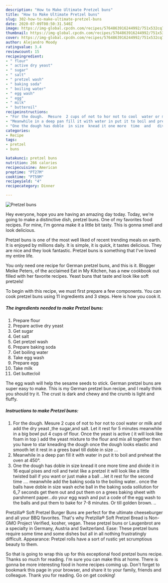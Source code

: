 ```yaml
---
description: "How to Make Ultimate Pretzel buns"
title: "How to Make Ultimate Pretzel buns"
slug: 302-how-to-make-ultimate-pretzel-buns
date: 2020-07-09T08:50:31.540Z
image: https://img-global.cpcdn.com/recipes/5764863916244992/751x532cq70/pretzel-buns-recipe-main-photo.jpg
thumbnail: https://img-global.cpcdn.com/recipes/5764863916244992/751x532cq70/pretzel-buns-recipe-main-photo.jpg
cover: https://img-global.cpcdn.com/recipes/5764863916244992/751x532cq70/pretzel-buns-recipe-main-photo.jpg
author: Alejandro Moody
ratingvalue: 3.4
reviewcount: 15
recipeingredient:
- " flour"
- " active dry yeast"
- " sugar"
- " salt"
- " pretzel wash"
- " baking soda"
- " boiling water"
- " egg wash"
- " egg"
- " milk"
- " butteroil"
recipeinstructions:
- "For the dough.  Mesure  2 cups of not to hor not to cool  water or milk and add the dry yeast ,the sugar,and salt. Let it rest for 5 minutes  meanwhile in a big bowl put 4 cups of flour.  Once the yeast is  active ( it will look like foam  in top ) add the yeast mixture to the flour and mix all together then you have to star kneading the dough once the dough looks elastic and smooth  let it rest in a grees bawl till doble in size ..."
- "Meanwhile in a deep pan fill it with water in put it to boil and preheat the oven at 450°."
- "One the dough has doble  in size  knead it one more  time  and   divide it in 16 equal pises and roll and twist like a pretzel  it will look like a little twisted   ball if you want or just make a ball  ...let it rest for the second time .... meanwhile add the baking soda to the boiling water.. once the balls  have doble in size  wash eche ball in the baking soda solilution for 6_7 seconds get them out and put them on a grees baking sheet with parshment paper...do your egg wash and put a  code of the egg wash to the balls and put them to bake for 7-8 minutes. Or till golden brown. .."
categories:
- Recipe
tags:
- pretzel
- buns

katakunci: pretzel buns 
nutrition: 266 calories
recipecuisine: American
preptime: "PT27M"
cooktime: "PT59M"
recipeyield: "4"
recipecategory: Dinner

---
```



![Pretzel buns](https://img-global.cpcdn.com/recipes/5764863916244992/751x532cq70/pretzel-buns-recipe-main-photo.jpg)

Hey everyone, hope you are having an amazing day today. Today, we're going to make a distinctive dish, pretzel buns. One of my favorites food recipes. For mine, I'm gonna make it a little bit tasty. This is gonna smell and look delicious.

Pretzel buns is one of the most well liked of recent trending meals on earth. It is enjoyed by millions daily. It is simple, it is quick, it tastes delicious. They are nice and they look fantastic. Pretzel buns is something that I've loved my entire life.

You only need one recipe for German pretzel buns, and this is it. Blogger Meike Peters, of the acclaimed Eat in My Kitchen, has a new cookbook out filled with her favorite recipes. Yeast buns that taste and look like soft pretzels!


To begin with this recipe, we must first prepare a few components. You can cook pretzel buns using 11 ingredients and 3 steps. Here is how you cook it.

<!--inarticleads1-->

##### The ingredients needed to make Pretzel buns:

1. Prepare  flour
1. Prepare  active dry yeast
1. Get  sugar
1. Get  salt
1. Get  pretzel wash
1. Prepare  baking soda
1. Get  boiling water
1. Take  egg wash
1. Prepare  egg
1. Take  milk
1. Get  butter/oil


The egg wash will help the sesame seeds to stick. German pretzel buns are super easy to make. This is my German pretzel bun recipe, and I really think you should try it. The crust is dark and chewy and the crumb is light and fluffy. 

<!--inarticleads2-->

##### Instructions to make Pretzel buns:

1. For the dough.  Mesure  2 cups of not to hor not to cool  water or milk and add the dry yeast ,the sugar,and salt. Let it rest for 5 minutes  meanwhile in a big bowl put 4 cups of flour.  Once the yeast is  active ( it will look like foam  in top ) add the yeast mixture to the flour and mix all together then you have to star kneading the dough once the dough looks elastic and smooth  let it rest in a grees bawl till doble in size ...
1. Meanwhile in a deep pan fill it with water in put it to boil and preheat the oven at 450°.
1. One the dough has doble  in size  knead it one more  time  and   divide it in 16 equal pises and roll and twist like a pretzel  it will look like a little twisted   ball if you want or just make a ball  ...let it rest for the second time .... meanwhile add the baking soda to the boiling water.. once the balls  have doble in size  wash eche ball in the baking soda solilution for 6_7 seconds get them out and put them on a grees baking sheet with parshment paper...do your egg wash and put a  code of the egg wash to the balls and put them to bake for 7-8 minutes. Or till golden brown. ..


Pretzilla® Soft Pretzel Burger Buns are perfect for the ultimate cheeseburger and all your BBQ favorites. That&#39;s why Pretzilla® Soft Pretzel Bread is Non-GMO Project Verified, kosher, vegan. These pretzel buns or Laugenbrot are a specialty in Germany, Austria and Switzerland. Ease: These pretzel buns require some time and some dishes but all in all nothing frustratingly difficult. Appearance: Pretzel rolls have a sort of rustic yet scrumptious beauty to them. 

So that is going to wrap this up for this exceptional food pretzel buns recipe. Thanks so much for reading. I'm sure you can make this at home. There is gonna be more interesting food in home recipes coming up. Don't forget to bookmark this page in your browser, and share it to your family, friends and colleague. Thank you for reading. Go on get cooking!
